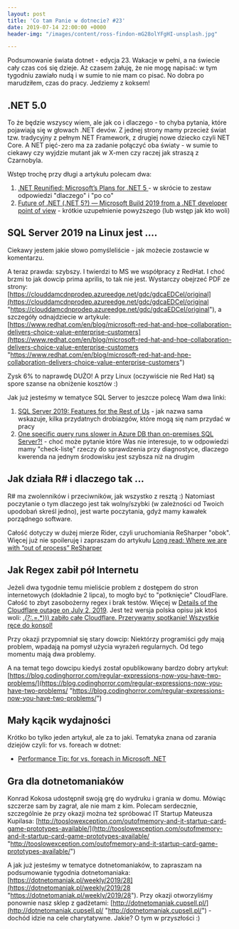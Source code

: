 ```yaml
---
layout: post
title: 'Co tam Panie w dotnecie? #23'
date: 2019-07-14 22:00:00 +0000
header-img: "/images/content/ross-findon-mG28olYFgHI-unsplash.jpg"

---
```

Podsumowanie świata dotnet - edycja 23. Wakacje w pełni, a na świecie cały czas coś się dzieje. Aż czasem żałuję, że nie mogę napisać: w tym tygodniu zawiało nudą i w sumie to nie mam co pisać. No dobra po marudziłem, czas do pracy. Jedziemy z koksem!

## .NET 5.0

To że będzie wszyscy wiem, ale jak co i dlaczego - to chyba pytania, które pojawiają się w głowach .NET devów. Z jednej strony mamy przecież świat tzw. tradycyjny z pełnym NET Framework, z drugiej nowe dziecko czyli NET Core. A NET pięć-zero ma za zadanie połączyć  oba światy - w sumie to ciekawy czy wyjdzie mutant jak w X-men czy raczej jak straszą z Czarnobyla.

Wstęp trochę przy długi a artykułu polecam dwa:

1. [.NET Reunified: Microsoft’s Plans for .NET 5 ](https://msdn.microsoft.com/en-us/magazine/mt833477.aspx)- w skrócie to zestaw odpowiedzi "dlaczego" i "po co"
2. [Future of .NET (.NET 5?) — Microsoft Build 2019 from a .NET developer point of view](https://medium.com/capgemini-dynamics-365-team/future-of-net-net-5-microsoft-build-2019-from-a-net-developer-point-of-view-7a1158fb0691) - krótkie uzupełnienie powyższego (lub wstęp jak kto woli)

## SQL Server 2019 na Linux jest ....

Ciekawy jestem jakie słowo pomyśleliście - jak możecie zostawcie w komentarzu.

A teraz prawda: szybszy. I twierdzi to MS we współpracy z RedHat. I choć brzmi to jak dowcip prima aprilis, to tak nie jest. Wystarczy obejrzeć PDF ze strony: [https://clouddamcdnprodep.azureedge.net/gdc/gdcaEDCeI/original](https://clouddamcdnprodep.azureedge.net/gdc/gdcaEDCeI/original "https://clouddamcdnprodep.azureedge.net/gdc/gdcaEDCeI/original"), a szczegóły odnajdziecie w artykule: [https://www.redhat.com/en/blog/microsoft-red-hat-and-hpe-collaboration-delivers-choice-value-enterprise-customers](https://www.redhat.com/en/blog/microsoft-red-hat-and-hpe-collaboration-delivers-choice-value-enterprise-customers "https://www.redhat.com/en/blog/microsoft-red-hat-and-hpe-collaboration-delivers-choice-value-enterprise-customers")

Zysk 6% to naprawdę DUŻO! A przy Linux (oczywiście nie Red Hat) są spore szanse na obniżenie kosztów :)

Jak już jesteśmy w tematyce SQL Server to jeszcze polecę Wam dwa linki:

1. [SQL Server 2019: Features for the Rest of Us](https://www.red-gate.com/simple-talk/opinion/editorials/sql-server-2019-features-for-the-rest-of-us/) - jak nazwa sama wskazuje, kilka przydatnych drobiazgów, które mogą się nam przydać w pracy
2. [One specific query runs slower in Azure DB than on-premises SQL Server?!](https://techcommunity.microsoft.com/t5/Azure-Database-Support-Blog/One-specific-query-runs-slower-in-Azure-DB-than-on-premises-SQL/ba-p/751165) - choć może pytanie które Was nie interesuje, to w odpowiedzi mamy "check-listę" rzeczy do sprawdzenia przy diagnostyce, dlaczego kwerenda na jednym środowisku jest szybsza niż na drugim

## Jak działa R# i dlaczego tak ...

R# ma zwolenników i przeciwników, jak wszystko z resztą :) Natomiast poczytanie o tym dlaczego jest tak wolny/szybki (w zależności od Twoich upodobań skreśl jedno), jest warte poczytania, gdyż mamy kawałek porządnego software.

Całość dotyczy w dużej mierze Rider, czyli uruchomiania ReSharper "obok". Więcej już nie spoileruję i zapraszam do artykułu [Long read: Where we are with “out of process” ReSharper](https://blog.jetbrains.com/dotnet/2019/07/11/where-we-are-with-out-of-process-resharper/)

## Jak Regex zabił pół Internetu

Jeżeli dwa tygodnie temu mieliście problem z dostępem do stron internetowych (dokładnie 2 lipca), to mogło być to "potknięcie" CloudFlare. Całość to zbyt zasobożerny regex i brak testów. Więcej w [Details of the Cloudflare outage on July 2, 2019](https://blog.cloudflare.com/details-of-the-cloudflare-outage-on-july-2-2019/). Jest też wersja polska opisu jak ktoś woli: [._(?:._=.*))) zabiło całe Cloudflare. Przerywamy spotkanie! Wszystkie ręce do konsol!](https://sekurak.pl/zabilo-cale-cloudflare-przerywamy-spotkanie-wszystkie-rece-do-konsol/)

Przy okazji przypomniał się stary dowcip: Niektórzy programiści gdy mają problem, wpadają na pomysł użycia wyrażeń regularnych. Od tego momentu mają dwa problemy.

A na temat tego dowcipu kiedyś został opublikowany bardzo dobry artykuł: [https://blog.codinghorror.com/regular-expressions-now-you-have-two-problems/](https://blog.codinghorror.com/regular-expressions-now-you-have-two-problems/ "https://blog.codinghorror.com/regular-expressions-now-you-have-two-problems/")

## Mały kącik wydajności

Krótko bo tylko jeden artykuł, ale za to jaki. Tematyka znana od zarania dziejów czyli: for vs. foreach w dotnet:

* [Performance Tip: for vs. foreach in Microsoft .NET](https://dotnettips.wordpress.com/2019/07/08/performance-tip-for-vs-foreach-in-microsoft-net/)

## Gra dla dotnetomaniaków

Konrad Kokosa udostępnił swoją grę do wydruku i grania w domu. Mówiąc szczerze sam by zagrał, ale nie mam z kim. Polecam serdecznie, szczególnie że przy okazji można też spróbować IT Startup Mateusza Kupilasa: [http://tooslowexception.com/outofmemory-and-it-startup-card-game-prototypes-available/](http://tooslowexception.com/outofmemory-and-it-startup-card-game-prototypes-available/ "http://tooslowexception.com/outofmemory-and-it-startup-card-game-prototypes-available/")

A jak już jesteśmy w tematyce dotnetomaniaków, to zapraszam na podsumowanie tygodnia dotnetomaniaka: [https://dotnetomaniak.pl/weekly/2019/28](https://dotnetomaniak.pl/weekly/2019/28 "https://dotnetomaniak.pl/weekly/2019/28"). Przy okazji otworzyliśmy ponownie nasz sklep z gadżetami: [http://dotnetomaniak.cupsell.pl/](http://dotnetomaniak.cupsell.pl/ "http://dotnetomaniak.cupsell.pl/") - dochód idzie na cele charytatywne. Jakie? O tym w przyszłości :)